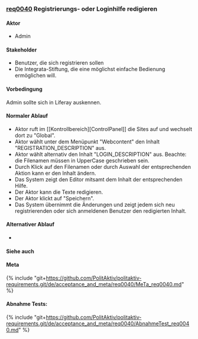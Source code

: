 ### [req0040](https://github.com/PolitAktiv/politaktiv-requirements/tree/master/de/requirements/req0040.md) Registrierungs- oder Loginhilfe redigieren

#### Aktor
 * Admin

#### Stakeholder
 * Benutzer, die sich registrieren sollen
 * Die Integrata-Stiftung, die eine möglichst einfache Bedienung ermöglichen will.

#### Vorbedingung
Admin sollte sich in Liferay auskennen.

#### Normaler Ablauf
 * Aktor ruft im [[Kontrollbereich][ControlPanel]] die Sites auf und wechselt dort zu "Global".
 * Aktor wählt unter dem Menüpunkt "Webcontent" den Inhalt "REGISTRATION_DESCRIPTION" aus.
 * Aktor wählt alternativ den Inhalt "LOGIN_DESCRIPTION" aus. Beachte: die Filenamen müssen in UpperCase geschrieben sein.
 * Durch Klick auf den Filenamen oder durch Auswahl der entsprechenden Aktion kann er den Inhalt ändern.
 * Das System zeigt den Editor mitsamt dem Inhalt der entsprechenden Hilfe.
 * Der Aktor kann die Texte redigieren.
 * Der Aktor klickt auf "Speichern".
 * Das System übernimmt die Änderungen und zeigt jedem sich neu registrierenden oder sich anmeldenen Benutzer den redigierten Inhalt.

#### Alternativer Ablauf
 * 

#### Siehe auch

#### Meta
{% include "git+https://github.com/PolitAktiv/politaktiv-requirements.git/de/acceptance_and_meta/req0040/MeTa_req0040.md" %} 


#### Abnahme Tests:
{% include "git+https://github.com/PolitAktiv/politaktiv-requirements.git/de/acceptance_and_meta/req0040/AbnahmeTest_req0040.md" %}